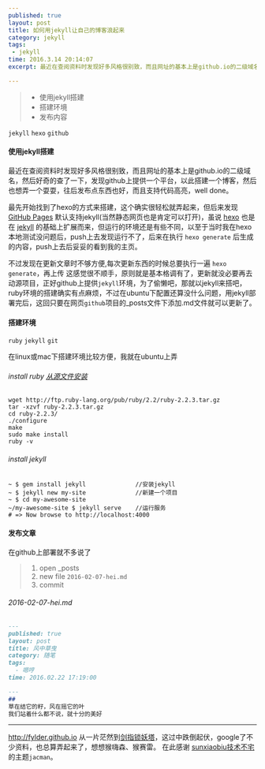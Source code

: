 ```yaml
---
published: true
layout: post
title: 如何用jekyll让自己的博客浪起来
category: jekyll
tags: 
 - jekyll
time: 2016.3.14 20:14:07
excerpt: 最近在查阅资料时发现好多风格很别致，而且网址的基本上是github.io的二级域名，然后好奇的查了一下，发现github上提供一个平台，以此搭建一个博客，然后也想弄一个耍耍，往后发布点东西也好，而且支持代码高亮，well done。

---
```

> * 使用jekyll搭建
> * 搭建环境
> * 发布内容

`jekyll` `hexo` `github`


#### **使用jekyll搭建**

最近在查阅资料时发现好多风格很别致，而且网址的基本上是github.io的二级域名，然后好奇的查了一下，发现github上提供一个平台，以此搭建一个博客，然后也想弄一个耍耍，往后发布点东西也好，而且支持代码高亮，well done。

最先开始找到了hexo的方式来搭建，这个确实很轻松就弄起来，但后来发现 [GitHub Pages](https://pages.github.com) 默认支持jekyll(当然静态网页也是肯定可以打开)，虽说 [hexo](https://hexo.io/zh-cn) 也是在 [jekyll](http://jekyll.bootcss.com) 的基础上扩展而来，但运行的环境还是有些不同，以至于当时我在hexo本地测试没问题后，push上去发现运行不了，后来在执行 `hexo generate` 后生成的内容，push上去后妥妥的看到我的主页。

不过发现在更新文章时不够方便,每次更新东西的时候总要执行一遍 `hexo generate`，再上传 这感觉很不顺手，原则就是基本格调有了，更新就没必要再去动源项目，正好github上提供`jekyll`环境，为了偷懒吧，那就以jekyll来搭吧，ruby环境的搭建确实有点麻烦，不过在ubuntu下配置还算没什么问题，用jekyll部署完后，这回只要在网页`github`项目的_posts文件下添加.md文件就可以更新了。


#### **搭建环境**
`ruby` `jekyll` `git`

在linux或mac下搭建环境比较方便，我就在ubuntu上弄

###### install ruby [从源文件安装](https://gorails.com/setup/ubuntu/14.04)
```
wget http://ftp.ruby-lang.org/pub/ruby/2.2/ruby-2.2.3.tar.gz
tar -xzvf ruby-2.2.3.tar.gz
cd ruby-2.2.3/
./configure
make
sudo make install
ruby -v
```
###### install jekyll
```
~ $ gem install jekyll              //安装jekyll
~ $ jekyll new my-site              //新建一个项目
~ $ cd my-awesome-site
~/my-awesome-site $ jekyll serve    //运行服务
# => Now browse to http://localhost:4000
```

#### **发布文章**
在github上部署就不多说了

> 1. open _posts
> 2. new file ` 2016-02-07-hei.md `
> 3. commit 

###### *2016-02-07-hei.md*
```md
---
published: true
layout: post
title: 风中草曳
category: 随笔
tags: 
  - 嗯哼
time: 2016.02.22 17:19:00

---
## 
草在结它的籽，风在摇它的叶
我们站着什么都不说，就十分的美好 
```
---
http://fylder.github.io
从一片茫然到[剑指锁妖塔](http://fylder.github.io)，这过中跌倒起伏，google了不少资料，也总算弄起来了，想想猴嗨森、猴赛雷。
在此感谢 [sunxiaobiu技术不宅](http://sunxiaobiu.github.io) 的主题`jacman`。
